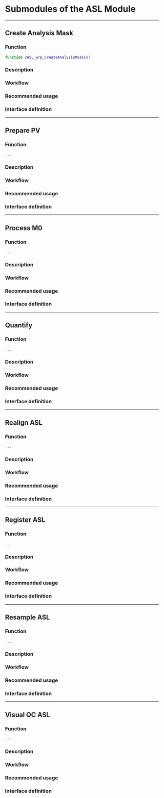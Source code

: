 # Submodules of the ASL Module

----
## Create Analysis Mask

### Function

```matlab
function xASL_wrp_CreateAnalysisMask(x)
```

### Description

### Workflow

### Recommended usage

### Interface definition


----
## Prepare PV

### Function

```matlab
...
```

### Description

### Workflow

### Recommended usage

### Interface definition


----
## Process M0

### Function

```matlab
...
```

### Description

### Workflow

### Recommended usage

### Interface definition


----
## Quantify

### Function

```matlab
...
```

### Description

### Workflow

### Recommended usage

### Interface definition


----
## Realign ASL

### Function

```matlab
...
```

### Description

### Workflow

### Recommended usage

### Interface definition


----
## Register ASL 

### Function

```matlab
...
```

### Description

### Workflow

### Recommended usage

### Interface definition


----
## Resample ASL

### Function

```matlab
...
```

### Description

### Workflow

### Recommended usage

### Interface definition


----
## Visual QC ASL

### Function

```matlab
...
```

### Description

### Workflow

### Recommended usage

### Interface definition





